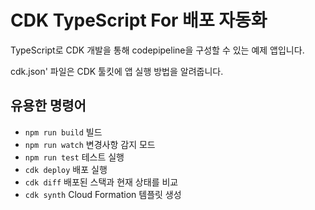 # CDK TypeScript For 배포 자동화

TypeScript로 CDK 개발을 통해 codepipeline을 구성할 수 있는 예제 앱입니다.

cdk.json' 파일은 CDK 툴킷에 앱 실행 방법을 알려줍니다.

## 유용한 명령어

* `npm run build`   빌드
* `npm run watch`   변경사항 감지 모드
* `npm run test`    테스트 실행
* `cdk deploy`      배포 실행
* `cdk diff`        배포된 스택과 현재 상태를 비교
* `cdk synth`       Cloud Formation 템플릿 생성
